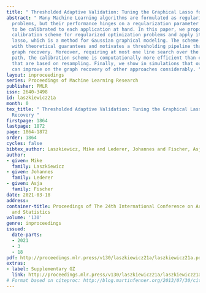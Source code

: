 ```yaml
---
title: " Thresholded Adaptive Validation: Tuning the Graphical Lasso for Graph Recovery "
abstract: " Many Machine Learning algorithms are formulated as regularized optimization
  problems, but their performance hinges on a regularization parameter that needs
  to be calibrated to each application at hand. In this paper, we propose a general
  calibration scheme for regularized optimization problems and apply it to the graphical
  lasso, which is a method for Gaussian graphical modeling. The scheme is equipped
  with theoretical guarantees and motivates a thresholding pipeline that can improve
  graph recovery. Moreover, requiring at most one line search over the regularization
  path, the calibration scheme is computationally more efficient than competing schemes
  that are based on resampling. Finally, we show in simulations that our approach
  can improve on the graph recovery of other approaches considerably. "
layout: inproceedings
series: Proceedings of Machine Learning Research
publisher: PMLR
issn: 2640-3498
id: laszkiewicz21a
month: 0
tex_title: " Thresholded Adaptive Validation: Tuning the Graphical Lasso for Graph
  Recovery "
firstpage: 1864
lastpage: 1872
page: 1864-1872
order: 1864
cycles: false
bibtex_author: Laszkiewicz, Mike and Lederer, Johannes and Fischer, Asja
author:
- given: Mike
  family: Laszkiewicz
- given: Johannes
  family: Lederer
- given: Asja
  family: Fischer
date: 2021-03-18
address:
container-title: Proceedings of The 24th International Conference on Artificial Intelligence
  and Statistics
volume: '130'
genre: inproceedings
issued:
  date-parts:
  - 2021
  - 3
  - 18
pdf: http://proceedings.mlr.press/v130/laszkiewicz21a/laszkiewicz21a.pdf
extras:
- label: Supplementary GZ
  link: http://proceedings.mlr.press/v130/laszkiewicz21a/laszkiewicz21a-supp.gz
# Format based on citeproc: http://blog.martinfenner.org/2013/07/30/citeproc-yaml-for-bibliographies/
---
```

